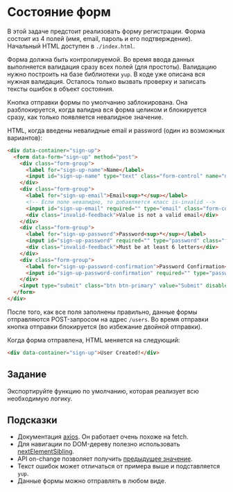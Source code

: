 # Состояние форм

В этой задаче предстоит реализовать форму регистрации. Форма состоит из 4 полей (имя, email, пароль и его подтверждение). Начальный HTML доступен в `./index.html`.

Форма должна быть контролируемой. Во время ввода данных выполняется валидация сразу всех полей (для простоты). Валидацию нужно построить на базе библиотеки `yup`. В коде уже описана вся нужная валидация. Осталось только вызвать проверку и записать тексты ошибок в объект состояния.

Кнопка отправки формы по умолчанию заблокирована. Она разблокируется, когда валидна вся форма целиком и блокируется сразу, как только появляется невалидное значение.

HTML, когда введены невалидные email и password (один из возможных вариантов):

```html
<div data-container="sign-up">
  <form data-form="sign-up" method="post">
    <div class="form-group">
      <label for="sign-up-name">Name</label>
      <input id="sign-up-name" type="text" class="form-control" name="name">
    </div>
    <div class="form-group">
      <label for="sign-up-email">Email<sup>*</sup></label>
      <!-- Если поле невалидно, то добавляется класс is-invalid -->
      <input id="sign-up-email" required="" type="email" class="form-control is-invalid" name="email">
      <div class="invalid-feedback">Value is not a valid email</div>
    </div>
    <div class="form-group">
      <label for="sign-up-password">Password<sup>*</sup></label>
      <input id="sign-up-password" required="" type="password" class="form-control is-invalid" name="password">
      <div class="invalid-feedback">Must be at least 6 letters</div>
    </div>
    <div class="form-group">
      <label for="sign-up-password-confirmation">Password Confirmation<sup>*</sup></label>
      <input id="sign-up-password-confirmation" required="" type="password" class="form-control" name="passwordConfirmation">
    </div>
    <input type="submit" class="btn btn-primary" value="Submit" disabled>
  </form>
</div>
```

После того, как все поля заполнены правильно, данные формы отправляются POST-запросом на адрес `/users`. Во время отправки кнопка отправки блокируется (во избежание двойной отправки).

Когда форма отправлена, HTML меняется на следующий:

```html
<div data-container="sign-up">User Created!</div>
```

## Задание

Экспортируйте функцию по умолчанию, которая реализует всю необходимую логику.

## Подсказки

- Документация [axios](https://github.com/axios/axios). Он работает очень похоже на fetch.
- Для навигации по DOM-дереву полезно использовать [nextElementSibling](https://developer.mozilla.org/en-US/docs/Web/API/Element/nextElementSibling).
- API on-change позволяет получить [предыдущее значение](https://github.com/sindresorhus/on-change#usage).
- Текст ошибок может отличаться от примера выше и подставляется `yup`.
- Данные формы можно отправлять в любом виде.